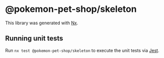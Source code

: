 # @pokemon-pet-shop/skeleton

This library was generated with [Nx](https://nx.dev).

## Running unit tests

Run `nx test @pokemon-pet-shop/skeleton` to execute the unit tests via [Jest](https://jestjs.io).
